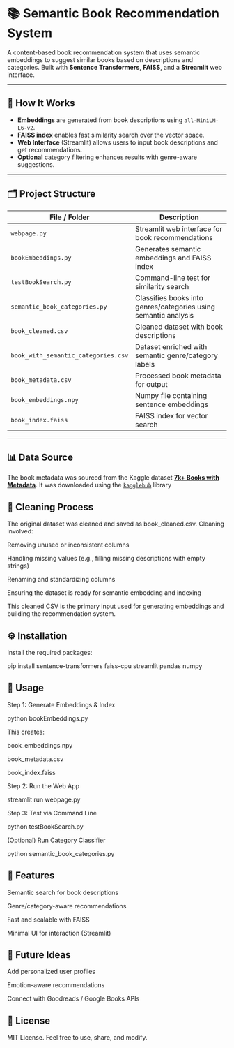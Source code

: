 # 📚 Semantic Book Recommendation System

A content-based book recommendation system that uses semantic embeddings to suggest similar books based on descriptions and categories. Built with **Sentence Transformers**, **FAISS**, and a **Streamlit** web interface.

---

## 🚀 How It Works

- **Embeddings** are generated from book descriptions using `all-MiniLM-L6-v2`.
- **FAISS index** enables fast similarity search over the vector space.
- **Web Interface** (Streamlit) allows users to input book descriptions and get recommendations.
- **Optional** category filtering enhances results with genre-aware suggestions.

---

## 🗂️ Project Structure

| File / Folder                   | Description |
|--------------------------------|-------------|
| `webpage.py`                   | Streamlit web interface for book recommendations |
| `bookEmbeddings.py`            | Generates semantic embeddings and FAISS index |
| `testBookSearch.py`            | Command-line test for similarity search |
| `semantic_book_categories.py`  | Classifies books into genres/categories using semantic analysis |
| `book_cleaned.csv`             | Cleaned dataset with book descriptions |
| `book_with_semantic_categories.csv` | Dataset enriched with semantic genre/category labels |
| `book_metadata.csv`            | Processed book metadata for output |
| `book_embeddings.npy`          | Numpy file containing sentence embeddings |
| `book_index.faiss`             | FAISS index for vector search |
---

## 📊 Data Source

The book metadata was sourced from the Kaggle dataset [**7k+ Books with Metadata**](https://www.kaggle.com/datasets/dylanjcastillo/7k-books-with-metadata). It was downloaded using the [`kagglehub`](https://github.com/kagglehub/kagglehub) library



## 🔧 Cleaning Process

The original dataset was cleaned and saved as book_cleaned.csv. Cleaning involved:

Removing unused or inconsistent columns

Handling missing values (e.g., filling missing descriptions with empty strings)

Renaming and standardizing columns

Ensuring the dataset is ready for semantic embedding and indexing

This cleaned CSV is the primary input used for generating embeddings and building the recommendation system.


## ⚙️ Installation

Install the required packages:

pip install sentence-transformers faiss-cpu streamlit pandas numpy



## 🧪 Usage
Step 1: Generate Embeddings & Index

python bookEmbeddings.py

This creates:

book_embeddings.npy

book_metadata.csv

book_index.faiss

Step 2: Run the Web App

streamlit run webpage.py

Step 3: Test via Command Line

python testBookSearch.py

(Optional) Run Category Classifier

python semantic_book_categories.py

 
## 🌟 Features
Semantic search for book descriptions

Genre/category-aware recommendations

Fast and scalable with FAISS

Minimal UI for interaction (Streamlit)

## 🔮 Future Ideas
Add personalized user profiles

Emotion-aware recommendations

Connect with Goodreads / Google Books APIs

## 📜 License
MIT License. Feel free to use, share, and modify.
